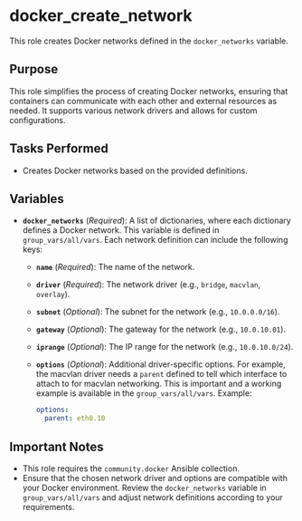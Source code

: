 # docker_create_network

This role creates Docker networks defined in the `docker_networks` variable.

## Purpose

This role simplifies the process of creating Docker networks, ensuring that containers can communicate with each other and external resources as needed. It supports various network drivers and allows for custom configurations.

## Tasks Performed

- Creates Docker networks based on the provided definitions.

## Variables

*   **`docker_networks`** (*Required*): A list of dictionaries, where each dictionary defines a Docker network. This variable is defined in `group_vars/all/vars`.  Each network definition can include the following keys:
    *   **`name`** (*Required*): The name of the network.
    *   **`driver`** (*Required*): The network driver (e.g., `bridge`, `macvlan`, `overlay`).
    *   **`subnet`** (*Optional*): The subnet for the network (e.g., `10.0.0.0/16`).
    *   **`gateway`** (*Optional*): The gateway for the network (e.g., `10.0.10.01`).
    *   **`iprange`** (*Optional*):  The IP range for the network (e.g., `10.0.10.0/24`).
    *   **`options`** (*Optional*):  Additional driver-specific options. For example, the macvlan driver needs a `parent` defined to tell which interface to attach to for macvlan networking. This is important and a working example is available in the `group_vars/all/vars`.  Example:

        ```yaml
        options:
          parent: eth0.10
        ```



## Important Notes

*   This role requires the `community.docker` Ansible collection.
*   Ensure that the chosen network driver and options are compatible with your Docker environment.  Review the `docker_networks` variable in `group_vars/all/vars` and adjust network definitions according to your requirements.
